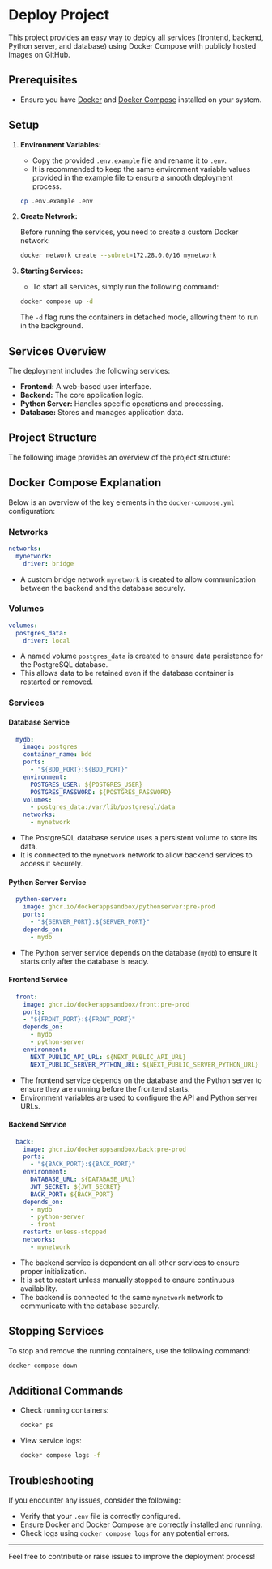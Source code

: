 # Deploy Project

This project provides an easy way to deploy all services (frontend, backend, Python server, and database) using Docker Compose with publicly hosted images on GitHub.

## Prerequisites

- Ensure you have [Docker](https://www.docker.com/) and [Docker Compose](https://docs.docker.com/compose/) installed on your system.

## Setup

1. **Environment Variables:**

   - Copy the provided `.env.example` file and rename it to `.env`.
   - It is recommended to keep the same environment variable values provided in the example file to ensure a smooth deployment process.

   ```sh
   cp .env.example .env
   ```

2. **Create Network:**

   Before running the services, you need to create a custom Docker network:

   ```sh
   docker network create --subnet=172.28.0.0/16 mynetwork
   ```

3. **Starting Services:**

   - To start all services, simply run the following command:

   ```sh
   docker compose up -d
   ```

   The `-d` flag runs the containers in detached mode, allowing them to run in the background.

## Services Overview

The deployment includes the following services:

- **Frontend:** A web-based user interface.
- **Backend:** The core application logic.
- **Python Server:** Handles specific operations and processing.
- **Database:** Stores and manages application data.

## Project Structure

The following image provides an overview of the project structure:



## Docker Compose Explanation

Below is an overview of the key elements in the `docker-compose.yml` configuration:

### Networks

```yaml
networks:
  mynetwork:
    driver: bridge
```

- A custom bridge network `mynetwork` is created to allow communication between the backend and the database securely.

### Volumes

```yaml
volumes:
  postgres_data:
    driver: local
```

- A named volume `postgres_data` is created to ensure data persistence for the PostgreSQL database.
- This allows data to be retained even if the database container is restarted or removed.

### Services

#### Database Service

```yaml
  mydb:
    image: postgres
    container_name: bdd
    ports:
      - "${BDD_PORT}:${BDD_PORT}"
    environment:
      POSTGRES_USER: ${POSTGRES_USER}
      POSTGRES_PASSWORD: ${POSTGRES_PASSWORD}
    volumes:
      - postgres_data:/var/lib/postgresql/data
    networks:
      - mynetwork
```

- The PostgreSQL database service uses a persistent volume to store its data.
- It is connected to the `mynetwork` network to allow backend services to access it securely.

#### Python Server Service

```yaml
  python-server:
    image: ghcr.io/dockerappsandbox/pythonserver:pre-prod
    ports:
      - "${SERVER_PORT}:${SERVER_PORT}"
    depends_on:
      - mydb
```

- The Python server service depends on the database (`mydb`) to ensure it starts only after the database is ready.

#### Frontend Service

```yaml
  front:
    image: ghcr.io/dockerappsandbox/front:pre-prod
    ports:
    - "${FRONT_PORT}:${FRONT_PORT}"
    depends_on:
      - mydb
      - python-server
    environment:
      NEXT_PUBLIC_API_URL: ${NEXT_PUBLIC_API_URL}
      NEXT_PUBLIC_SERVER_PYTHON_URL: ${NEXT_PUBLIC_SERVER_PYTHON_URL}
```

- The frontend service depends on the database and the Python server to ensure they are running before the frontend starts.
- Environment variables are used to configure the API and Python server URLs.

#### Backend Service

```yaml
  back:
    image: ghcr.io/dockerappsandbox/back:pre-prod
    ports: 
      - "${BACK_PORT}:${BACK_PORT}"
    environment:
      DATABASE_URL: ${DATABASE_URL}
      JWT_SECRET: ${JWT_SECRET}
      BACK_PORT: ${BACK_PORT}
    depends_on:
      - mydb
      - python-server
      - front
    restart: unless-stopped
    networks:
      - mynetwork
```

- The backend service is dependent on all other services to ensure proper initialization.
- It is set to restart unless manually stopped to ensure continuous availability.
- The backend is connected to the same `mynetwork` network to communicate with the database securely.

## Stopping Services

To stop and remove the running containers, use the following command:

```sh
docker compose down
```

## Additional Commands

- Check running containers:
  ```sh
  docker ps
  ```
- View service logs:
  ```sh
  docker compose logs -f
  ```

## Troubleshooting

If you encounter any issues, consider the following:

- Verify that your `.env` file is correctly configured.
- Ensure Docker and Docker Compose are correctly installed and running.
- Check logs using `docker compose logs` for any potential errors.

---

Feel free to contribute or raise issues to improve the deployment process!

